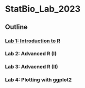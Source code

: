 # StatBio_Lab_2023

## Outline
### [Lab 1: Introduction to R](/Lab1)
### Lab 2: Advanced R (I)
### Lab 3: Advacned R (II)
### Lab 4: Plotting with ggplot2
